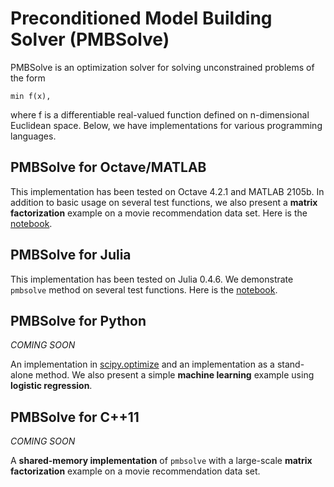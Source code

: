 # Preconditioned Model Building Solver (PMBSolve)

PMBSolve is an optimization solver for solving unconstrained problems of the form
```
min f(x),
```
where f is a differentiable real-valued function defined on n-dimensional Euclidean space. Below, we have implementations for various programming languages.

## PMBSolve for Octave/MATLAB

This implementation has been tested on Octave 4.2.1 and MATLAB 2105b. In addition to basic usage on several test functions, we also present a **matrix factorization** example on a movie recommendation data set. Here is the [notebook](octave_matlab/PMBSolve_for_Octave_MATLAB.ipynb).

## PMBSolve for Julia

This implementation has been tested on Julia 0.4.6. We demonstrate ```pmbsolve``` method on several test functions. Here is the [notebook](julia/PMBSolve_for_Julia.ipynb).

## PMBSolve for Python

_COMING SOON_

An implementation in [scipy.optimize](https://docs.scipy.org/doc/scipy/reference/optimize.html) and an implementation as a stand-alone method. We also present a simple **machine learning** example using **logistic regression**.

## PMBSolve for C++11

_COMING SOON_

A **shared-memory implementation** of ```pmbsolve``` with a large-scale **matrix factorization** example on a movie recommendation data set.
